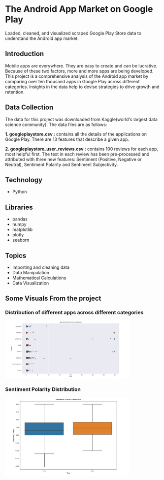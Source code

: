 # The Android App Market on Google Play 
Loaded, cleaned, and visualized scraped Google Play Store data to understand the Android app market. 

## Introduction
Mobile apps are everywhere. They are easy to create and can be lucrative. Because of these two factors, more and more apps are being developed. This project is a comprehensive analysis of the Android app market by comparing over ten thousand apps in Google Play across different categories. Insights in the data help to devise strategies to drive growth and retention.

## Data Collection
The data for this project was downloaded from Kaggle(world's largest data science community). The data files are as follows:

**1. googleplaystore.csv :** contains all the details of the applications on Google Play. There are 13 features that describe a given app.

**2. googleplaystore_user_reviews.csv :** contains 100 reviews for each app, most helpful first. The text in each review has been pre-processed and attributed with three new features: Sentiment (Positive, Negative or Neutral), Sentiment Polarity and Sentiment Subjectivity.

## Technology
* Python
## Libraries
* pandas
* numpy
* matplotlib
* plotly
* seaborn

## Topics
* Importing and cleaning data
* Data Manipulation
* Mathematical Calculations
* Data Visualization

## Some Visuals From the project
### Distribution of different apps across different categories
<img src="img/image1.JPG" width="80%" alt="car_outside">

### Sentiment Polarity Distribution
<img src="img/image2.JPG" width="80%" alt="car_outside">




